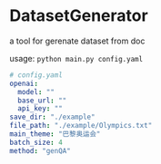 # DatasetGenerator
a tool for gerenate dataset from doc 




usage: `python main.py config.yaml`

```yaml
# config.yaml
openai:
  model: ""
  base_url: ""
  api_key: ""
save_dir: "./example"
file_path: "./example/Olympics.txt"
main_theme: "巴黎奥运会"
batch_size: 4
method: "genQA"
```
